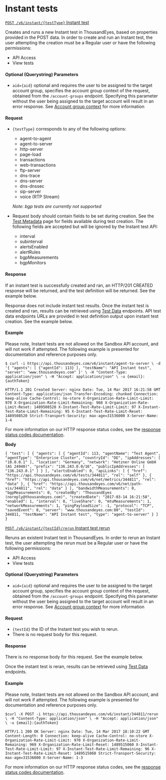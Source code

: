 # Instant tests

[`POST /v6/instant/{testType}` Instant test](broken-reference)

Creates and runs a new Instant test in ThousandEyes, based on properties provided in the POST data. In order to create and run an Instant test, the user attempting the creation must be a Regular user or have the following permissions:

* API Access
* View tests

#### Optional (Querystring) Parameters <a href="#optional_querystring_parameters" id="optional_querystring_parameters"></a>

* `aid={aid}` optional and requires the user to be assigned to the target account group, specifies the account group context of the request, obtained from the `/account-groups` endpoint. Specifying this parameter without the user being assigned to the target account will result in an error response. See [Account group context](https://developer.thousandeyes.com/v6/#/accountcontext) for more information

#### Request <a href="#request" id="request"></a>

*   `{testType}` corresponds to any of the following options:

    * agent-to-agent
    * agent-to-server
    * http-server
    * page-load
    * transactions
    * web-transactions
    * ftp-server
    * dns-trace
    * dns-server
    * dns-dnssec
    * sip-server
    * voice (RTP Stream)

    _Note: bgp tests are currently not supported_
* Request body should contain fields to be set during creation. See the [Test Metadata](https://developer.thousandeyes.com/v6/tests/#/test\_metadata) page for fields available during test creation. The following fields are accepted but will be ignored by the Instant test API:
  * interval
  * subinterval
  * alertsEnabled
  * alertRules
  * bgpMeasurements
  * bgpMonitors

#### Response <a href="#response" id="response"></a>

If an instant test is successfully created and ran, an HTTP/201 CREATED response will be returned, and the test definition will be returned. See the example below.

Response does not include instant test results. Once the instant test is created and ran, results can be retrieved using [Test Data](https://developer.thousandeyes.com/v6/test\_data) endpoints. API test data endpoints URLs are provided in test definition output upon instant test creation. See the example below.

#### Example <a href="#example" id="example"></a>

Please note, Instant tests are not allowed on the Sandbox API account, and will not work if attempted. The following example is presented for documentation and reference purposes only.

`$ curl -i https://api.thousandeyes.com/v6/instant/agent-to-server \ -d '{ "agents": [ {"agentId": 113} ], "testName": "API Instant test", "server": "www.thousandeyes.com" }' \ -H "Content-Type: application/json" \ -H "Accept: application/json" \ -u {email}:{authToken}`

`HTTP/1.1 201 Created Server: nginx Date: Tue, 14 Mar 2017 16:21:58 GMT Content-Type: application/json Transfer-Encoding: chunked Connection: keep-alive Cache-Control: no-store X-Organization-Rate-Limit-Limit: 970 X-Organization-Rate-Limit-Remaining: 968 X-Organization-Rate-Limit-Reset: 1489508520 X-Instant-Test-Rate-Limit-Limit: 97 X-Instant-Test-Rate-Limit-Remaining: 95 X-Instant-Test-Rate-Limit-Reset: 1489508520 Strict-Transport-Security: max-age=31536000 X-Server-Name: 1-4`

For more information on our HTTP response status codes, see the [response status codes documentation](https://developer.thousandeyes.com/v6/#/statuscodes).

**Body**

`{ "test": [ { "agents": [ { "agentId": 113, "agentName": "Test Agent", "agentType": "Enterprise Cluster", "countryId": "DE", "ipAddresses": [ "10.0.0.1" ], "location": "Germany", "network": "Hetzner Online GmbH (AS 24940)", "prefix": "136.243.0.0/16", "publicIpAddresses": [ "136.243.0.1" ] } ], "alertsEnabled": 0, "apiLinks": [ { "href": "https://api.thousandeyes.com/v6/tests/344811", "rel": "self" }, { "href": "https://api.thousandeyes.com/v6/net/metrics/344811", "rel": "data" }, { "href": "https://api.thousandeyes.com/v6/net/path-vis/344811", "rel": "data" } ], "bandwidthMeasurements": 0, "bgpMeasurements": 0, "createdBy": "ThousandEyes (noreply@thousandeyes.com)", "createdDate": "2017-03-14 16:21:58", "enabled": 1, "interval": 0, "liveShare": 0, "mtuMeasurements": 1, "networkMeasurements": 1, "pingPayloadSize": -1, "protocol": "TCP", "savedEvent": 0, "server": "www.thousandeyes.com:80", "testId": 344811, "testName": "API Instant test", "type": "agent-to-server" } ] }`

[`POST /v6/instant/{testId}/rerun` Instant test rerun](broken-reference)

Reruns an existent Instant test in ThousandEyes. In order to rerun an Instant test, the user attempting the rerun must be a Regular user or have the following permissions:

* API Access
* View tests

#### Optional (Querystring) Parameters <a href="#optional_querystring_parameters" id="optional_querystring_parameters"></a>

* `aid={aid}` optional and requires the user to be assigned to the target account group, specifies the account group context of the request, obtained from the `/account-groups` endpoint. Specifying this parameter without the user being assigned to the target account will result in an error response. See [Account group context](https://developer.thousandeyes.com/v6/#/accountcontext) for more information

#### Request <a href="#request" id="request"></a>

* `{testId}` the ID of the Instant test you wish to rerun.
* There is no request body for this request.

#### Response <a href="#response" id="response"></a>

There is no response body for this request. See the example below.

Once the instant test is reran, results can be retrieved using [Test Data](https://developer.thousandeyes.com/v6/test\_data) endpoints.

#### Example <a href="#example" id="example"></a>

Please note, Instant tests are not allowed on the Sandbox API account, and will not work if attempted. The following example is presented for documentation and reference purposes only.

`$curl -X POST -i https://api.thousandeyes.com/v6/instant/344811/rerun \ -H "Content-Type: application/json" \ -H "Accept: application/json" \ -u {email}:{authToken}`

`HTTP/1.1 200 OK Server: nginx Date: Tue, 14 Mar 2017 18:10:22 GMT Content-Length: 0 Connection: keep-alive Cache-Control: no-store X-Organization-Rate-Limit-Limit: 970 X-Organization-Rate-Limit-Remaining: 969 X-Organization-Rate-Limit-Reset: 1489515060 X-Instant-Test-Rate-Limit-Limit: 97 X-Instant-Test-Rate-Limit-Remaining: 96 X-Instant-Test-Rate-Limit-Reset: 1489515060 Strict-Transport-Security: max-age=31536000 X-Server-Name: 1-3`

For more information on our HTTP response status codes, see the [response status codes documentation](https://developer.thousandeyes.com/v6/#/statuscodes).
